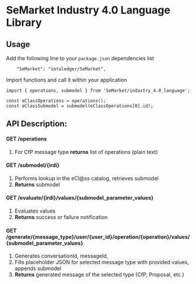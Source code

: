 # SeMarket Industry 4.0 Language Library

## Usage

Add the following line to your `package.json` dependencies list
```
    "SeMarket": "iotaledger/SeMarket",
```

Import functions and call it within your application
```
import { operations, submodel } from 'SeMarket/industry_4.0_language';

const eClassOperations = operations();
const eClassSubmodel = submodel(eClassOperations[0].id);
```

## API Description:

#### GET /operations  
1. For CfP message type **returns** list of operations (plain text)

#### GET /submodel/{irdi}
1. Performs lookup in the eCl@ss catalog, retrieves submodel  
2. **Returns** submodel  

#### GET /evaluate/{irdi}/values/{submodel_parameter_values}  
1. Evaluates values  
2. **Returns** success or failure notification
    
#### GET /generate/{message_type}/user/{user_id}/operation/{operation}/values/{submodel_parameter_values}  
1. Generates conversationId, messageId,  
2. Fills placeholder JSON for selected message type with provided values, appends submodel  
3. **Returns** generated message of the selected type (CfP, Proposal, etc.)  


